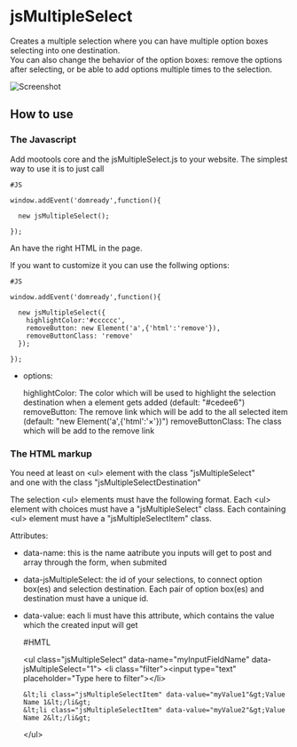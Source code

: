 jsMultipleSelect
================
Creates a multiple selection where you can have multiple option boxes selecting into one destination.<br>
You can also change the behavior of the option boxes: remove the options after selecting, or be able to add options multiple times to the selection.

![Screenshot](https://github.com/frozeman/jsMultipleSelect/raw/master/screenshot.png)

How to use
----------

###  The Javascript

Add mootools core and the jsMultipleSelect.js to your website.
The simplest way to use it is to just call

    #JS

    window.addEvent('domready',function(){

      new jsMultipleSelect();

    });

An have the right HTML in the page.

If you want to customize it you can use the follwing options:

    #JS

    window.addEvent('domready',function(){

      new jsMultipleSelect({
        highlightColor:'#cccccc',
        removeButton: new Element('a',{'html':'remove'}),
        removeButtonClass: 'remove'
      });

    });

  - options:

    highlightColor:  The color which will be used to highlight the selection destination when a element gets added (default: "#cedee6")
    removeButton:  The remove link which will be add to the all selected item (default: "new Element('a',{'html':'&#215;'})")
    removeButtonClass: The class which will be add to the remove link


###  The HTML markup

You need at least on &lt;ul&gt; element with the class "jsMultipleSelect"<br>
and one with the class "jsMultipleSelectDestination"

The selection &lt;ul&gt; elements must have the following format.
Each &lt;ul&gt; element with choices must have a "jsMultipleSelect" class.
Each containing &lt;ul&gt; element must have a "jsMultipleSelectItem" class.

  Attributes:

  - data-name: this is the name aatribute you inputs will get to post and array through the form, when submited
  - data-jsMultipleSelect: the id of your selections, to connect option box(es) and selection destination. Each pair of option box(es) and destination must have a unique id.
  - data-value: each li must have this attribute, which contains the value which the created input will get

      #HMTL

      &lt;ul class="jsMultipleSelect" data-name="myInputFieldName" data-jsMultipleSelect="1"&gt;
        &lt;li class="filter"&gt;&lt;input type="text" placeholder="Type here to filter"&gt;&lt;/li&gt;

        &lt;li class="jsMultipleSelectItem" data-value="myValue1"&gt;Value Name 1&lt;/li&gt;
        &lt;li class="jsMultipleSelectItem" data-value="myValue2"&gt;Value Name 2&lt;/li&gt;
      &lt;/ul&gt;